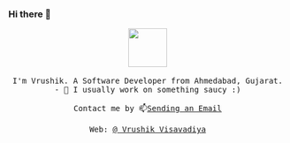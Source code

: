 ### Hi there 👋

<p align="center">
  <img src="https://user-images.githubusercontent.com/5679180/79618120-0daffb80-80be-11ea-819e-d2b0fa904d07.gif" width="70px">
  <br><br>
  <samp>
I'm Vrushik. A Software Developer from Ahmedabad, Gujarat.
    <br>
    - 🔭 I usually work on something saucy :) 
     <br><br>Contact me by 📫<a href="mailto:visavadiyavrushik@gmail.com">Sending an Email</a>
     <br><br>Web: <a href="https://visavadiyavrushik.github.io/protfolio/">@ Vrushik Visavadiya</a>

  </samp>
</p>

<!--
**visavadiyavrushik/visavadiyavrushik** is a ✨ _special_ ✨ repository because its `README.md` (this file) appears on your GitHub profile.

Here are some ideas to get you started:

- 🔭 I’m currently working on ...
- 🌱 I’m currently learning ...
- 👯 I’m looking to collaborate on ...
- 🤔 I’m looking for help with ...
- 💬 Ask me about ...
- 📫 How to reach me: ...
- 😄 Pronouns: ...
- ⚡ Fun fact: ...
-->
